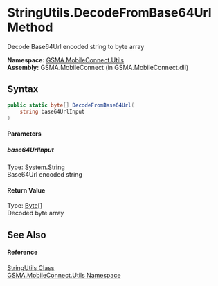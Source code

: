 StringUtils.DecodeFromBase64Url Method
======================================
Decode Base64Url encoded string to byte array

**Namespace:** [GSMA.MobileConnect.Utils][1]  
**Assembly:** GSMA.MobileConnect (in GSMA.MobileConnect.dll)

Syntax
------

```csharp
public static byte[] DecodeFromBase64Url(
	string base64UrlInput
)
```

#### Parameters

##### *base64UrlInput*
Type: [System.String][2]  
Base64Url encoded string

#### Return Value
Type: [Byte][3][]  
Decoded byte array

See Also
--------

#### Reference
[StringUtils Class][4]  
[GSMA.MobileConnect.Utils Namespace][1]  

[1]: ../README.md
[2]: http://msdn.microsoft.com/en-us/library/s1wwdcbf
[3]: http://msdn.microsoft.com/en-us/library/yyb1w04y
[4]: README.md
[5]: ../../_icons/Help.png
